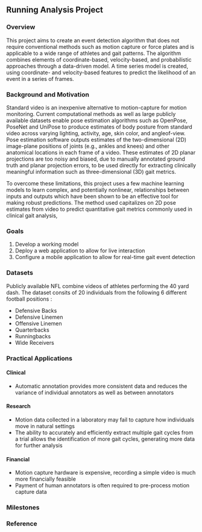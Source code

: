 ## Running Analysis Project

### Overview

This project aims to create an event detection algorithm that does not require conventional methods such as motion capture or force plates and is applicable to a wide range of athletes and gait patterns. The algorithm combines elements of coordinate-based, velocity-based, and probabilistic approaches through a data-driven
model. A time series model is created, using coordinate- and velocity-based features to predict
the likelihood of an event in a series of frames. 


### Background and Motivation

Standard video is an inexpenive alternative to motion-capture for motion monitoring.  Current computational methods as well as large publicly available datasets enable pose estimation algorithms such as OpenPose, PoseNet and UniPose to produce estimates of body posture from standard video across varying lighting, activity, age, skin color, and angleof-view.  Pose estimation software outputs estimates of the two-dimensional (2D) image-plane positions of joints (e.g., ankles and knees) and other anatomical locations in each frame of a video. These estimates of 2D planar projections are too noisy and biased, due to manually annotated ground truth and planar projection errors, to be used directly for extracting clinically meaningful information such as three-dimensional (3D) gait metrics.

To overcome these limitations, this project uses a few machine learning models to learn complex, and potentially nonlinear, relationships between inputs and outputs which have been shown to be an effective tool for making robust predictions. The method used capitalizes on 2D pose estimates from video to predict quantitative gait metrics commonly used in clinical gait analysis,

### Goals

1. Develop a working model
2. Deploy a web application to allow for live interaction
3. Configure a mobile application to allow for real-time gait event detection

### Datasets

Publicly available NFL combine videos of athletes performing the 40 yard dash. The dataset consits of 20 individuals from the following 6 different football positions :
- Defensive Backs
- Defensive Linemen
- Offensive Linemen
- Quarterbacks
- Runningbacks
- Wide Receivers

### Practical Applications

#### Clinical
  - Automatic annotation provides more consistent data and reduces the variance of individual annotators as well as between annotators
  
#### Research
  - Motion data collected in a laboratory may fail to capture how individuals move in natural settings
  - The ability to accurately and efficiently extract multiple gait cycles from a trial allows the identification of more gait cycles, generating more data for further analysis
  
#### Financial
  - Motion capture hardware is expensive, recording a simple video is much more financially feasible
  - Payment of human annotators is often required to pre-process motion capture data
  

### Milestones

### Reference
